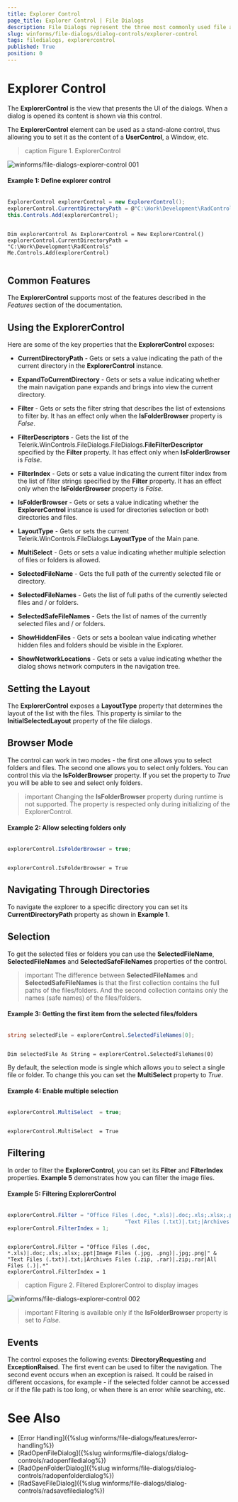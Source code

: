 ```yaml
---
title: Explorer Control
page_title: Explorer Control | File Dialogs
description: File Dialogs represent the three most commonly used file and folder manipulation dialogs
slug: winforms/file-dialogs/dialog-controls/explorer-control
tags: filedialogs, explorercontrol
published: True
position: 0 
---
```


#  Explorer Control

The **ExplorerControl** is the view that presents the UI of the dialogs. When a dialog is opened its content is shown via this control.

The **ExplorerControl** element can be used as a stand-alone control, thus allowing you to set it as the content of a **UserControl**, a Window, etc.

>caption Figure 1. ExplorerControl

![winforms/file-dialogs-explorer-control 001](images/file-dialogs-explorer-control001.png) 

####  Example 1: Define explorer control

````C#

ExplorerControl explorerControl = new ExplorerControl();
explorerControl.CurrentDirectoryPath = @"C:\Work\Development\RadControls";
this.Controls.Add(explorerControl);


````
````VB.NET

Dim explorerControl As ExplorerControl = New ExplorerControl()
explorerControl.CurrentDirectoryPath = "C:\Work\Development\RadControls"
Me.Controls.Add(explorerControl)


````

## Common Features

The **ExplorerControl** supports most of the features described in the *Features* section of the documentation.

## Using the ExplorerControl

Here are some of the key properties that the **ExplorerControl** exposes:

* **CurrentDirectoryPath** - Gets or sets a value indicating the path of the current directory in the **ExplorerControl** instance.

* **ExpandToCurrentDirectory** - Gets or sets a value indicating whether the main navigation pane expands and brings into view the current directory.

* **Filter** - Gets or sets the filter string that describes the list of extensions to filter by. It has an effect only when the **IsFolderBrowser** property is *False*.

* **FilterDescriptors** - Gets the list of the Telerik.WinControls.FileDialogs.FileDialogs.**FileFilterDescriptor** specified by the **Filter** property. It has effect only when **IsFolderBrowser** is *False*.

* **FilterIndex** - Gets or sets a value indicating the current filter index from the list of filter strings specified by the **Filter** property. It has an effect only when the **IsFolderBrowser** property is *False*.

* **IsFolderBrowser** - Gets or sets a value indicating whether the **ExplorerControl** instance is used for directories selection or both directories and files.

* **LayoutType** - Gets or sets the current Telerik.WinControls.FileDialogs.**LayoutType** of the Main pane.

* **MultiSelect** - Gets or sets a value indicating whether multiple selection of files or folders is allowed.

* **SelectedFileName** - Gets the full path of the currently selected file or directory.

* **SelectedFileNames** - Gets the list of full paths of the currently selected files and / or folders.

* **SelectedSafeFileNames** - Gets the list of names of the currently selected files and / or folders.

* **ShowHiddenFiles** - Gets or sets a boolean value indicating whether hidden files and folders should be visible in the Explorer.

* **ShowNetworkLocations** - Gets or sets a value indicating whether the dialog shows network computers in the navigation tree.

## Setting the Layout

The **ExplorerControl** exposes a **LayoutType** property that determines the layout of the list with the files. This property is similar to the **InitialSelectedLayout** property of the file dialogs.

## Browser Mode

The control can work in two modes - the first one allows you to select folders and files. The second one allows you to select only folders. You can control this via the **IsFolderBrowser** property. If you set the property to *True* you will be able to see and select only folders.

>important Changing the **IsFolderBrowser** property during runtime is not supported. The property is respected only during initializing of the ExplorerControl.

####  Example 2: Allow selecting folders only 

````C#

explorerControl.IsFolderBrowser = true;

````
````VB.NET

explorerControl.IsFolderBrowser = True

````

## Navigating Through Directories

To navigate the explorer to a specific directory you can set its **CurrentDirectoryPath** property as shown in **Example 1**.

## Selection

To get the selected files or folders you can use the **SelectedFileName**, **SelectedFileNames** and **SelectedSafeFileNames** properties of the control.

>important The difference between **SelectedFileNames** and **SelectedSafeFileNames** is that the first collection contains the full paths of the files/folders. And the second collection contains only the names (safe names) of the files/folders.

####  Example 3: Getting the first item from the selected files/folders

````C#

string selectedFile = explorerControl.SelectedFileNames[0]; 

````
````VB.NET

Dim selectedFile As String = explorerControl.SelectedFileNames(0)

````

By default, the selection mode is single which allows you to select a single file or folder. To change this you can set the **MultiSelect** property to *True*.

####  Example 4: Enable multiple selection

````C#

explorerControl.MultiSelect  = true;

````
````VB.NET

explorerControl.MultiSelect  = True

````

## Filtering 

In order to filter the **ExplorerControl**, you can set its **Filter** and **FilterIndex** properties. **Example 5** demonstrates how you can filter the image files.

####  Example 5: Filtering ExplorerControl

````C#

explorerControl.Filter = "Office Files (.doc, *.xls)|.doc;.xls;.xlsx;.ppt|Image Files (.jpg, .png)|.jpg;.png|" +
                                     "Text Files (.txt)|.txt;|Archives Files (.zip, .rar)|.zip;.rar|All Files (.)|.*";
explorerControl.FilterIndex = 1;

````
````VB.NET

explorerControl.Filter = "Office Files (.doc, *.xls)|.doc;.xls;.xlsx;.ppt|Image Files (.jpg, .png)|.jpg;.png|" & "Text Files (.txt)|.txt;|Archives Files (.zip, .rar)|.zip;.rar|All Files (.)|.*"
explorerControl.FilterIndex = 1

````

>caption Figure 2. Filtered ExplorerControl to display images

![winforms/file-dialogs-explorer-control 002](images/file-dialogs-explorer-control002.png) 

>important Filtering is available only if the **IsFolderBrowser** property is set to *False*.

## Events

The control exposes the following events: **DirectoryRequesting** and **ExceptionRaised**. The first event can be used to filter the navigation. The second event occurs when an exception is raised. It could be raised in different occasions, for example - if the selected folder cannot be accessed or if the file path is too long, or when there is an error while searching, etc.

# See Also
 
* [Error Handling]({%slug winforms/file-dialogs/features/error-handling%})
* [RadOpenFileDialog]({%slug winforms/file-dialogs/dialog-controls/radopenfiledialog%})
* [RadOpenFolderDialog]({%slug winforms/file-dialogs/dialog-controls/radopenfolderdialog%})
* [RadSaveFileDialog]({%slug winforms/file-dialogs/dialog-controls/radsavefiledialog%})


